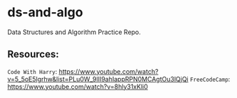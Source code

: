 # ds-and-algo
Data Structures and Algorithm Practice Repo.

## Resources:

`Code With Harry`: https://www.youtube.com/watch?v=5_5oE5lgrhw&list=PLu0W_9lII9ahIappRPN0MCAgtOu3lQjQi
`FreeCodeCamp`: https://www.youtube.com/watch?v=8hly31xKli0
